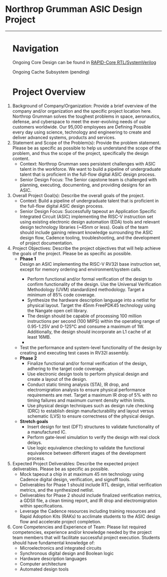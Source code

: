 <h1>Northrop Grumman ASIC Design Project</h1>
<hr/>

<ol>
	<h1>
		Navigation
	</h1>
 <p>
	Ongoing Core Design can be found in <a href="https://github.com/youss2017/NG-ICDesign/tree/master/RAPID-Core%20RTL/SystemVerilog">RAPID-Core RTL/SystemVerilog</a>
 </p>
	Ongoing Cache Subsystem (pending)

 </p>
	<h1>
		Project Overview
	</h1>
    <li>
        Background of Company/Organization:  Provide a brief overview of the company and/or organization and the specific project location here. Northrop Grumman solves the toughest problems in space, aeronautics, defense, and cyberspace to meet the ever-evolving needs of our customers worldwide. Our 95,000 employees are Defining Possible every day using science, technology and engineering to create and deliver advanced systems, products and services.
    </li>
    <li>
        Statement and Scope of the Problem(s):  Provide the problem statement.  Please be as specific as possible to help us understand the scope of the problem, and thus the scope of the project, specifically the design content. 
        <ul>
            <li>
                Context: Northrop Grumman sees persistent challenges with ASIC talent in the workforce. We want to build a pipeline of undergraduate talent that is proficient in the full-flow digital ASIC design process.
            </li>
            <li>
                Senior Design Focus: The Senior capstone team is challenged with planning, executing, documenting, and providing designs for an ASIC. 
            </li>
        </ul>
    </li>
    <li>
        Overall Project Goal(s):  Describe the overall goals of the project.
        <ul>
            <li>Context: Build a pipeline of undergraduate talent that is proficient in the full-flow digital ASIC design process.</li>
            <li>Senior Design Focus: Successfully tapeout an Application Specific Integrated Circuit (ASIC) implementing the RISC-V instruction set using existing electronic design automation (EDA) tools and relevant design technology libraries (~45nm or less). Goals of the team should include gaining relevant knowledge surrounding the ASIC design flow, Cadence tooling, troubleshooting, and the development of project documentation.</li>
        </ul>
    </li>
    <li>
        Project Objectives:  Describe the project objectives that will help achieve the goals of the project. Please be as specific as possible.
        <ul>
            <li>
                <b>Phase 1</b>
            </li>
                Design an ASIC implementing the RISC-V RV32I base instruction set, except for memory ordering and environment/system calls.
                <ul>
                    <li>Perform functional and/or formal verification of the design to confirm functionality of the design. Use the Universal Verification Methodology (UVM) standardized methodology. Target a minimum of 85% code coverage.</li>
            <li>Synthesize the hardware description language into a netlist for physical layout. Target the 45nm FreePDK45 technology using the Nangate open cell library.</li>
            <li>The design should be capable of processing 100 million instructions per second (100 MIPS) within the operating range of 0.95-1.25V and 0-125°C and consume a maximum of 1W. Additionally, the design should incorporate an L1 cache of at least 16MB.</li>
            <li>
                </ul>
            </li>
            <li>Test the performance and system-level functionality of the design by creating and executing test cases in RV32I assembly.</li>
            <li><b>Phase 2</b>
                <ul>
                    <li>Finalize functional and/or formal verification of the design, adhering to the target code coverage.</li>
            <li>Use electronic design tools to perform physical design and create a layout of the design.</li>
            <li>Conduct static timing analysis (STA), IR drop, and electromigration analysis to ensure physical performance requirements are met. Target a maximum IR drop of 5% with no timing failures and maximum current density within limits.</li>
            <li>Use physical design techniques such as design rule checking (DRC) to establish design manufacturability and layout versus schematic (LVS) to ensure correctness of the physical design.</li>
                </ul>
            </li>
            <li>
                <b>Stretch goals</b>
                <ul>
                    <li>Insert design for test (DFT) structures to validate functionality of a manufactured IC.</li>
                    <li>Perform gate-level simulation to verify the design with real clock delays.</li>
                    <li>Use logic equivalence checking to validate the functional equivalence between different stages of the development process.</li>
                </ul>
            </li>
        </ul>
    </li>
    <li>
        Expected Project Deliverables:  Describe the expected project deliverables. Please be as specific as possible.
        <ul>
	        <li>Mock tapeout a chip in at maximum 45 nm technology using Cadence digital design, verification, and signoff tools. </li>
	        <li>Deliverables for Phase 1 should include RTL design, initial verification metrics, and the synthesized netlist.</li>
	        <li>Deliverables for Phase 2 should include finalized verification metrics, a GDSII file, a clean timing report, and IR drop and electromigration within specifications.</li>
	        <li>Leverage the Cadence resources including training resources and Rapid Adoption Kits (RAKs) to acclimate students to the ASIC design flow and accelerate project completion.</li>
        </ul>
    </li>
    <li>
        Core Competencies and Experience of Team:  Please list required competencies, experience and/or knowledge needed by the project team members that will facilitate successful project execution. 
Students should have fundamental knowledge of:
        <ul>
            <li>Microelectronics and integrated circuits</li>
            <li>Synchronous digital design and Boolean logic</li>
            <li>Hardware description languages</li>
            <li>Computer architecture</li>
            <li>Automated design tools</li>
        </ul>
    </li>

</ol>
